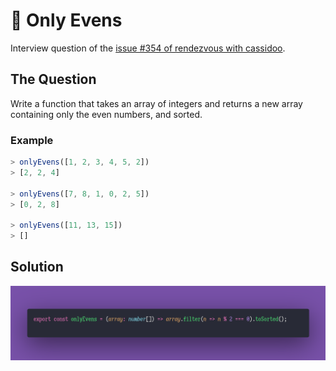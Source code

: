 # 🌈 Only Evens

Interview question of the [issue #354 of rendezvous with cassidoo](https://buttondown.email/cassidoo/archive/the-cure-to-boredom-is-curiosity-there-is-no-cure/).

## The Question

Write a function that takes an array of integers and returns a new array containing only the even
numbers, and sorted.

### Example

```js
> onlyEvens([1, 2, 3, 4, 5, 2])
> [2, 2, 4]

> onlyEvens([7, 8, 1, 0, 2, 5])
> [0, 2, 8]

> onlyEvens([11, 13, 15])
> []
```

## Solution

![Code Polaroid](./code-screenshot.png)
